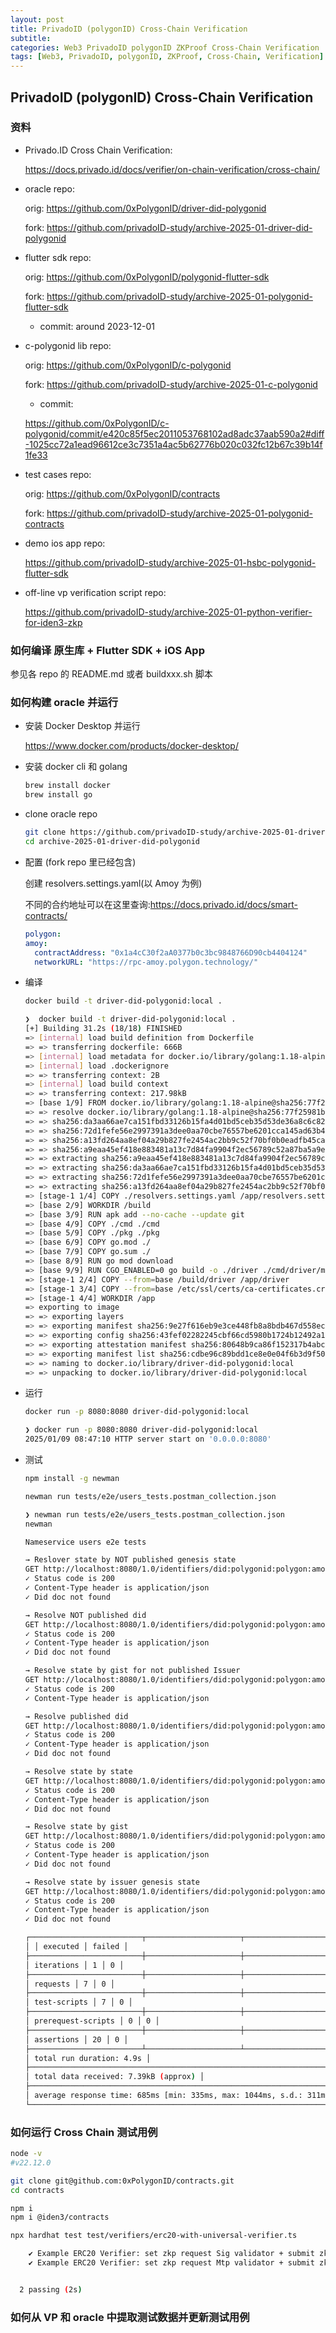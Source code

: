 ```yaml
---
layout: post
title: PrivadoID (polygonID) Cross-Chain Verification
subtitle:
categories: Web3 PrivadoID polygonID ZKProof Cross-Chain Verification
tags: [Web3, PrivadoID, polygonID, ZKProof, Cross-Chain, Verification]
---
```


## PrivadoID (polygonID) Cross-Chain Verification

### 资料

- Privado.ID Cross Chain Verification:

  <https://docs.privado.id/docs/verifier/on-chain-verification/cross-chain/>

- oracle repo:

  orig: <https://github.com/0xPolygonID/driver-did-polygonid>

  fork: <https://github.com/privadoID-study/archive-2025-01-driver-did-polygonid>

- flutter sdk repo:

  orig: <https://github.com/0xPolygonID/polygonid-flutter-sdk>

  fork: <https://github.com/privadoID-study/archive-2025-01-polygonid-flutter-sdk>

  - commit: around 2023-12-01

- c-polygonid lib repo:

  orig: <https://github.com/0xPolygonID/c-polygonid>

  fork: <https://github.com/privadoID-study/archive-2025-01-c-polygonid>

  - commit:

  <https://github.com/0xPolygonID/c-polygonid/commit/e420c85f5ec2011053768102ad8adc37aab590a2#diff-1025cc72a1ead96612ce3c7351a4ac5b62776b020c032fc12b67c39b14f1fe33>

- test cases repo:

  orig: <https://github.com/0xPolygonID/contracts>

  fork: <https://github.com/privadoID-study/archive-2025-01-polygonid-contracts>

- demo ios app repo:

  <https://github.com/privadoID-study/archive-2025-01-hsbc-polygonid-flutter-sdk>

- off-line vp verification script repo:

  <https://github.com/privadoID-study/archive-2025-01-python-verifier-for-iden3-zkp>

### 如何编译 原生库 + Flutter SDK + iOS App

参见各 repo 的 README.md 或者 buildxxx.sh 脚本

### 如何构建 oracle 并运行

- 安装 Docker Desktop 并运行

  <https://www.docker.com/products/docker-desktop/>

- 安装 docker cli 和 golang

  ```bash
  brew install docker
  brew install go
  ```

- clone oracle repo

  ```bash
  git clone https://github.com/privadoID-study/archive-2025-01-driver-did-polygonid
  cd archive-2025-01-driver-did-polygonid
  ```

- 配置 (fork repo 里已经包含)

  创建 resolvers.settings.yaml(以 Amoy 为例)

  不同的合约地址可以在这里查询:<https://docs.privado.id/docs/smart-contracts/>

  ```yaml
  polygon:
  amoy:
    contractAddress: "0x1a4cC30f2aA0377b0c3bc9848766D90cb4404124"
    networkURL: "https://rpc-amoy.polygon.technology/"
  ```

- 编译

  ```bash
  docker build -t driver-did-polygonid:local .
  ```

  ```bash
  ❯  docker build -t driver-did-polygonid:local .
  [+] Building 31.2s (18/18) FINISHED                                                                   docker:desktop-linux
  => [internal] load build definition from Dockerfile                                                                  0.0s
  => => transferring dockerfile: 666B                                                                                  0.0s
  => [internal] load metadata for docker.io/library/golang:1.18-alpine                                                 3.4s
  => [internal] load .dockerignore                                                                                     0.1s
  => => transferring context: 2B                                                                                       0.0s
  => [internal] load build context                                                                                     0.0s
  => => transferring context: 217.98kB                                                                                 0.0s
  => [base 1/9] FROM docker.io/library/golang:1.18-alpine@sha256:77f25981bd57e60a510165f3be89c901aec90453fd0f1c5a4569  8.4s
  => => resolve docker.io/library/golang:1.18-alpine@sha256:77f25981bd57e60a510165f3be89c901aec90453fd0f1c5a45691f6cb  0.0s
  => => sha256:da3aa66ae7ca151fbd33126b15fa4d01bd5ceb35d53de36a8c6c82ecde58b596 286.26kB / 286.26kB                    2.4s
  => => sha256:72d1fefe56e2997391a3dee0aa70cbe76557be6201cca145ad63b40e3767e061 110.45MB / 110.45MB                    6.6s
  => => sha256:a13fd264aa8ef04a29b827fe2454ac2bb9c52f70bf0b0eadfb45ca4867190c00 156B / 156B                            0.4s
  => => sha256:a9eaa45ef418e883481a13c7d84fa9904f2ec56789c52a87ba5a9e6483f2b74f 3.26MB / 3.26MB                        2.6s
  => => extracting sha256:a9eaa45ef418e883481a13c7d84fa9904f2ec56789c52a87ba5a9e6483f2b74f                             0.4s
  => => extracting sha256:da3aa66ae7ca151fbd33126b15fa4d01bd5ceb35d53de36a8c6c82ecde58b596                             0.0s
  => => extracting sha256:72d1fefe56e2997391a3dee0aa70cbe76557be6201cca145ad63b40e3767e061                             1.7s
  => => extracting sha256:a13fd264aa8ef04a29b827fe2454ac2bb9c52f70bf0b0eadfb45ca4867190c00                             0.0s
  => [stage-1 1/4] COPY ./resolvers.settings.yaml /app/resolvers.settings.yaml                                         0.0s
  => [base 2/9] WORKDIR /build                                                                                         0.4s
  => [base 3/9] RUN apk add --no-cache --update git                                                                    2.1s
  => [base 4/9] COPY ./cmd ./cmd                                                                                       0.0s
  => [base 5/9] COPY ./pkg ./pkg                                                                                       0.0s
  => [base 6/9] COPY go.mod ./                                                                                         0.0s
  => [base 7/9] COPY go.sum ./                                                                                         0.0s
  => [base 8/9] RUN go mod download                                                                                   11.8s
  => [base 9/9] RUN CGO_ENABLED=0 go build -o ./driver ./cmd/driver/main.go                                            4.1s
  => [stage-1 2/4] COPY --from=base /build/driver /app/driver                                                          0.1s
  => [stage-1 3/4] COPY --from=base /etc/ssl/certs/ca-certificates.crt /etc/ssl/certs/                                 0.0s
  => [stage-1 4/4] WORKDIR /app                                                                                        0.0s
  => exporting to image                                                                                                0.5s
  => => exporting layers                                                                                               0.4s
  => => exporting manifest sha256:9e27f616eb9e3ce448fb8a8bdb467d558ec1d6b7facc33dfcd93be1a1b8977d1                     0.0s
  => => exporting config sha256:43fef02282245cbf66cd5980b1724b12492a1eb8efc20d2c26b9775767f231e7                       0.0s
  => => exporting attestation manifest sha256:80648b9ca86f152317b4abcb2898ab511d6b3eb1ad08c608254c7eb4c752cfa1         0.0s
  => => exporting manifest list sha256:cdbe96c89bdd1ce8e0e04f6b3d9f50f6a3e964512f69d4f6aa928650c1de2952                0.0s
  => => naming to docker.io/library/driver-did-polygonid:local                                                         0.0s
  => => unpacking to docker.io/library/driver-did-polygonid:local                                                      0.1s

  ```

- 运行

  ```bash
  docker run -p 8080:8080 driver-did-polygonid:local
  ```

  ```bash
  ❯ docker run -p 8080:8080 driver-did-polygonid:local
  2025/01/09 08:47:10 HTTP server start on '0.0.0.0:8080'
  ```

- 测试

  ```bash
  npm install -g newman
  ```

  ```bash
  newman run tests/e2e/users_tests.postman_collection.json
  ```

  ```bash
  ❯ newman run tests/e2e/users_tests.postman_collection.json
  newman

  Nameservice users e2e tests

  → Reslover state by NOT published genesis state
  GET http://localhost:8080/1.0/identifiers/did:polygonid:polygon:amoy:2qR3ufJ84dtdHp4hokxH9tG3E3SzLdyBcjdmEz6NH1?state=bc4c42a731152f7c76c5616b59d82fb413d77781d26cb52967e837de85788416 [200 OK, 799B, 356ms]
  ✓ Status code is 200
  ✓ Content-Type header is application/json
  ✓ Did doc not found

  → Resolve NOT published did
  GET http://localhost:8080/1.0/identifiers/did:polygonid:polygon:amoy:2qR3ufJ84dtdHp4hokxH9tG3E3SzLdyBcjdmEz6NH1 [200 OK, 1.08kB, 1003ms]
  ✓ Status code is 200
  ✓ Content-Type header is application/json
  ✓ Did doc not found

  → Resolve state by gist for not published Issuer
  GET http://localhost:8080/1.0/identifiers/did:polygonid:polygon:amoy:2qR3ufJ84dtdHp4hokxH9tG3E3SzLdyBcjdmEz6NH1?gist=e1421e1e9bb8d06dd1d8b190091adab9ff34ab99b5711b5941c5a80b412cc40e [200 OK, 1.09kB, 696ms]
  ✓ Status code is 200
  ✓ Content-Type header is application/json

  → Resolve published did
  GET http://localhost:8080/1.0/identifiers/did:polygonid:polygon:amoy:2qY71pSkdCsRetTHbUA4YqG7Hx63Ej2PeiJMzAdJ2V [200 OK, 1.43kB, 1014ms]
  ✓ Status code is 200
  ✓ Content-Type header is application/json
  ✓ Did doc not found

  → Resolve state by state
  GET http://localhost:8080/1.0/identifiers/did:polygonid:polygon:amoy:2qY71pSkdCsRetTHbUA4YqG7Hx63Ej2PeiJMzAdJ2V?state=9a73b7f0f5f0a9b5e2dab8bdcecf4fa003ef531c1c61307c79483d51f5474c1e [200 OK, 1.15kB, 350ms]
  ✓ Status code is 200
  ✓ Content-Type header is application/json
  ✓ Did doc not found

  → Resolve state by gist
  GET http://localhost:8080/1.0/identifiers/did:polygonid:polygon:amoy:2qY71pSkdCsRetTHbUA4YqG7Hx63Ej2PeiJMzAdJ2V?gist=b34ff91e0a244db80ad516a1affa537ad0af62fe3ffc8255ecf1db446b17e917 [200 OK, 1.45kB, 1044ms]
  ✓ Status code is 200
  ✓ Content-Type header is application/json
  ✓ Did doc not found

  → Resolve state by issuer genesis state
  GET http://localhost:8080/1.0/identifiers/did:polygonid:polygon:amoy:2qY71pSkdCsRetTHbUA4YqG7Hx63Ej2PeiJMzAdJ2V?state=21c89984e3b08f735f1da0443b0aa4afe92c400c1d33dfb6867662360328fd0d [200 OK, 1.15kB, 335ms]
  ✓ Status code is 200
  ✓ Content-Type header is application/json
  ✓ Did doc not found

  ┌─────────────────────────┬─────────────────────┬─────────────────────┐
  │ │ executed │ failed │
  ├─────────────────────────┼─────────────────────┼─────────────────────┤
  │ iterations │ 1 │ 0 │
  ├─────────────────────────┼─────────────────────┼─────────────────────┤
  │ requests │ 7 │ 0 │
  ├─────────────────────────┼─────────────────────┼─────────────────────┤
  │ test-scripts │ 7 │ 0 │
  ├─────────────────────────┼─────────────────────┼─────────────────────┤
  │ prerequest-scripts │ 0 │ 0 │
  ├─────────────────────────┼─────────────────────┼─────────────────────┤
  │ assertions │ 20 │ 0 │
  ├─────────────────────────┴─────────────────────┴─────────────────────┤
  │ total run duration: 4.9s │
  ├─────────────────────────────────────────────────────────────────────┤
  │ total data received: 7.39kB (approx) │
  ├─────────────────────────────────────────────────────────────────────┤
  │ average response time: 685ms [min: 335ms, max: 1044ms, s.d.: 311ms] │
  └─────────────────────────────────────────────────────────────────────┘
  ```

### 如何运行 Cross Chain 测试用例

```bash
node -v
#v22.12.0

git clone git@github.com:0xPolygonID/contracts.git
cd contracts

npm i
npm i @iden3/contracts

npx hardhat test test/verifiers/erc20-with-universal-verifier.ts
```

```bash
    ✔ Example ERC20 Verifier: set zkp request Sig validator + submit zkp response V2 (81ms)
    ✔ Example ERC20 Verifier: set zkp request Mtp validator + submit zkp response V2 (82ms)


  2 passing (2s)
```

### 如何从 VP 和 oracle 中提取测试数据并更新测试用例
